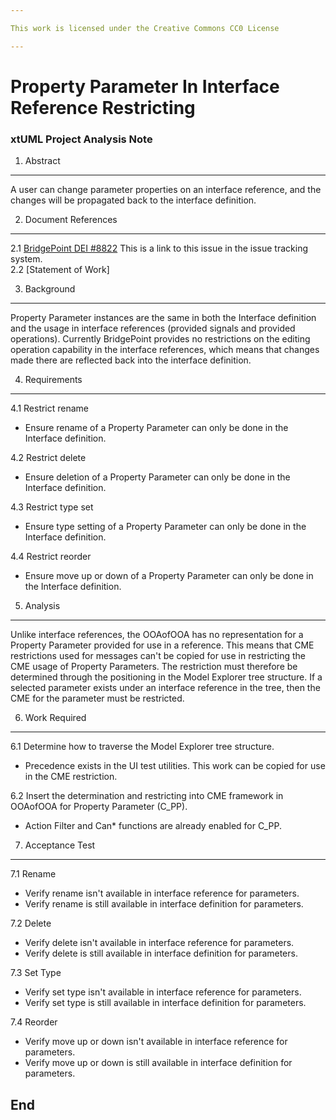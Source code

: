 ```yaml
---

This work is licensed under the Creative Commons CC0 License

---
```


# Property Parameter In Interface Reference Restricting
### xtUML Project Analysis Note

1. Abstract
-----------
A user can change parameter properties on an interface reference, and the changes will be propagated back to the interface definition.

2. Document References
----------------------
<a id="2.1"></a>2.1 [BridgePoint DEI #8822](https://support.onefact.net/issues/8822) 
This is a link to this issue in the issue tracking system.  
<a id="2.2"></a>2.2  [Statement of Work]

3. Background
-------------
Property Parameter instances are the same in both the Interface definition and the usage in interface references (provided signals and provided operations). Currently BridgePoint provides no restrictions on the editing operation capability in the interface references, which means that changes made there are reflected back into the interface definition.  

4. Requirements
---------------

4.1 Restrict rename  
* Ensure rename of a Property Parameter can only be done in the Interface definition.  

4.2 Restrict delete  
* Ensure deletion of a Property Parameter can only be done in the Interface definition.  

4.3 Restrict type set  
* Ensure type setting of a Property Parameter can only be done in the Interface definition.  

4.4 Restrict reorder  
* Ensure move up or down of a Property Parameter can only be done in the Interface definition.


5. Analysis
-----------
Unlike interface references, the OOAofOOA has no representation for a Property Parameter provided for use in a reference. This means that CME restrictions used for messages can't be copied for use in restricting the CME usage of Property Parameters. The restriction must therefore be determined through the positioning in the Model Explorer tree structure. If a selected parameter exists under an interface reference in the tree, then the CME for the parameter must be restricted.

6. Work Required
----------------
6.1 Determine how to traverse the Model Explorer tree structure.  
* Precedence exists in the UI test utilities. This work can be copied for use in the CME restriction.  

6.2 Insert the determination and restricting into CME framework in OOAofOOA for Property Parameter (C_PP).  
* Action Filter and Can* functions are already enabled for C_PP.  

7. Acceptance Test
------------------
7.1 Rename  
* Verify rename isn't available in interface reference for parameters.  
* Verify rename is still available in interface definition for parameters.

7.2 Delete  
* Verify delete isn't available in interface reference for parameters.  
* Verify delete is still available in interface definition for parameters.

7.3 Set Type  
* Verify set type isn't available in interface reference for parameters.  
* Verify set type is still available in interface definition for parameters.

7.4 Reorder  
* Verify move up or down isn't available in interface reference for parameters.  
* Verify move up or down is still available in interface definition for parameters.


End
---

